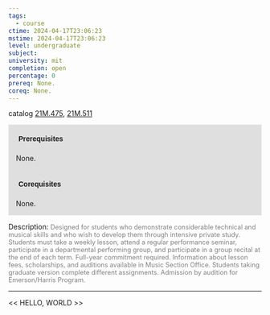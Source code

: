 ```yaml
---
tags:
  - course
ctime: 2024-04-17T23:06:23
mstime: 2024-04-17T23:06:23
level: undergraduate
subject: 
university: mit
completion: open
percentage: 0
prereq: None.
coreq: None.
---
```


catalog [21M.475](http://student.mit.edu/catalog/m21Ma.html#21M.475), [21M.511](http://student.mit.edu/catalog/m21Ma.html#21M.511)

<span style="display: block; padding: 15px; background-color: rgb(100, 100, 100, 0.2);"><font id="m_prereq2560_0" style="display: block; font-family: Arial, sans-serif; font-weight: bold; padding: 5px">Prerequisites</font><br><span id="prereq2560_0">None.</span></span>
<span style="display: block; padding: 15px; background-color: rgb(100, 100, 100, 0.2);"><font id="m_coreq2560_0" style="display: block; font-family: Arial, sans-serif; font-weight: bold; padding: 5px">Corequisites</font><br><span id="coreq2560_0">None.</span></span>

<font style="">Description:</font>
<font style="color: grey; font-size: 0.8rem;">Designed for students who demonstrate considerable technical and musical skills and who wish to develop them through intensive private study. Students must take a weekly lesson, attend a regular performance seminar, participate in a departmental performing group, and participate in a group recital at the end of each term. Full-year commitment required. Information about lesson fees, scholarships, and auditions available in Music Section Office. Students taking graduate version complete different assignments. Admission by audition for Emerson/Harris Program.</font>



---

<< HELLO, WORLD >>
